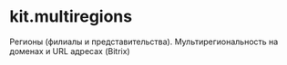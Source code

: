 # kit.multiregions
Регионы (филиалы и представительства). Мультирегиональность на доменах и URL адресах (Bitrix)
